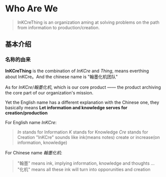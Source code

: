 # Who Are We  

> InKCreThing is an organization aming at solving problems on the path from information to production/creation.

## 基本介绍

### 名称的由来

**InKCreThing** is the combination of *InKCre* and *Thing*, means everthing about InKCre。And the chinese name is "翰墨化机团队"

As for *InKCre*/*翰墨化机*, which is our core product —— the product archiving the core part of our organization's mission.

Yet the English name has a different explanation with the Chinese one, they basically means **Let information and knowledge serves for creation/production**

For English name *InKCre*:
> *In* stands for Information
> *K* stands for Knowledge
> *Cre* stands for Creation
> "InKCre" sounds like ink(means notes) create or increase(on information, knowledge)

For Chinese name *翰墨化机*:
> "翰墨" means ink, implying information, knowledge and thoughts ...
> "化机" means all these ink will turn into opporunities and creation
